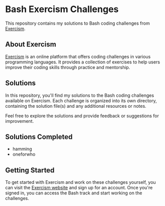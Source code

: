 # Bash Exercism Challenges

This repository contains my solutions to Bash coding challenges from [Exercism](https://exercism.org/).

## About Exercism

[Exercism](https://exercism.org/) is an online platform that offers coding challenges in various programming languages. It provides a collection of exercises to help users improve their coding skills through practice and mentorship.

## Solutions

In this repository, you'll find my solutions to the Bash coding challenges available on Exercism. Each challenge is organized into its own directory, containing the solution file(s) and any additional resources or notes.

Feel free to explore the solutions and provide feedback or suggestions for improvement.

## Solutions Completed
 - hamming
 - oneforwho

## Getting Started

To get started with Exercism and work on these challenges yourself, you can visit the [Exercism website](https://exercism.org/) and sign up for an account. Once you're signed in, you can access the Bash track and start working on the challenges. 
